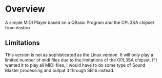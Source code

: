 # Overview

A simple MIDI Player based on a QBasic Program and the OPL3SA chipset from dosbox

## Limitations

This version is not as sophisticated as the Linux version.  It will only play a limited number of midi files due to the limitations of the OPL3SA chipset.  If I wanted it to play all MIDI files, I would have to do some type of Sound Blaster processing and output it through SB16 instead.
